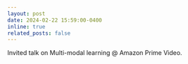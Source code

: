 ```yaml
---
layout: post
date: 2024-02-22 15:59:00-0400
inline: true
related_posts: false
---
```


Invited talk on Multi-modal learning @ Amazon Prime Video.